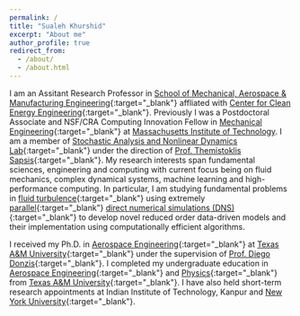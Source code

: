 ```yaml
---
permalink: /
title: "Sualeh Khurshid"
excerpt: "About me"
author_profile: true
redirect_from: 
  - /about/
  - /about.html
---
```


I am an Assitant Research Professor in [School of Mechanical, Aerospace & Manufacturing Engineering](https://me.engr.uconn.edu/){:target="_blank"} affliated with [Center for Clean Energy Engineering](https://www.energy.uconn.edu/){:target="_blank"}. Previously I was a Postdoctoral Associate and NSF/CRA Computing Innovation Fellow in [Mechanical Engineering](https://meche.mit.edu/){:target="_blank"} at <a href="https://web.mit.edu/">Massachusetts Institute of Technology</a>. I am a member of [Stochastic Analysis and Nonlinear Dynamics Lab](https://sandlab.mit.edu/){:target="_blank"} under the direction of [Prof. Themistoklis Sapsis](https://meche.mit.edu/people/faculty/sapsis@mit.edu){:target="_blank"}. My research interests span fundamental sciences, engineering and computing with current focus being on fluid mechanics, complex dynamical systems, machine learning and high-performance computing. In particular, I am studying fundamental problems in [fluid turbulence](https://en.wikipedia.org/wiki/Turbulence){:target="_blank"} using extremely [parallel](https://en.wikipedia.org/wiki/Parallel_computing){:target="_blank"} [direct numerical simulations (DNS)](https://en.wikipedia.org/wiki/Direct_numerical_simulation){:target="_blank"} to develop novel reduced order data-driven models and their implementation using computationally efficient algorithms.

I received my Ph.D. in [Aerospace Engineering](https://engineering.tamu.edu/aerospace/index.html){:target="_blank"} at [Texas A&M University](https://www.tamu.edu/){:target="_blank"} under the supervision of [Prof. Diego Donzis](https://engineering.tamu.edu/aerospace/profiles/ddonzis.html){:target="_blank"}. I completed my undergraduate education in [Aerospace Engineering](https://engineering.tamu.edu/aerospace/index.html){:target="_blank"} and [Physics](https://physics.tamu.edu/){:target="_blank"} from [Texas A&M University](https://www.tamu.edu/){:target="_blank"}. I have also held short-term research appointments at Indian Institute of Technology, Kanpur and [New York University](https://www.nyu.edu/){:target="_blank"}.
